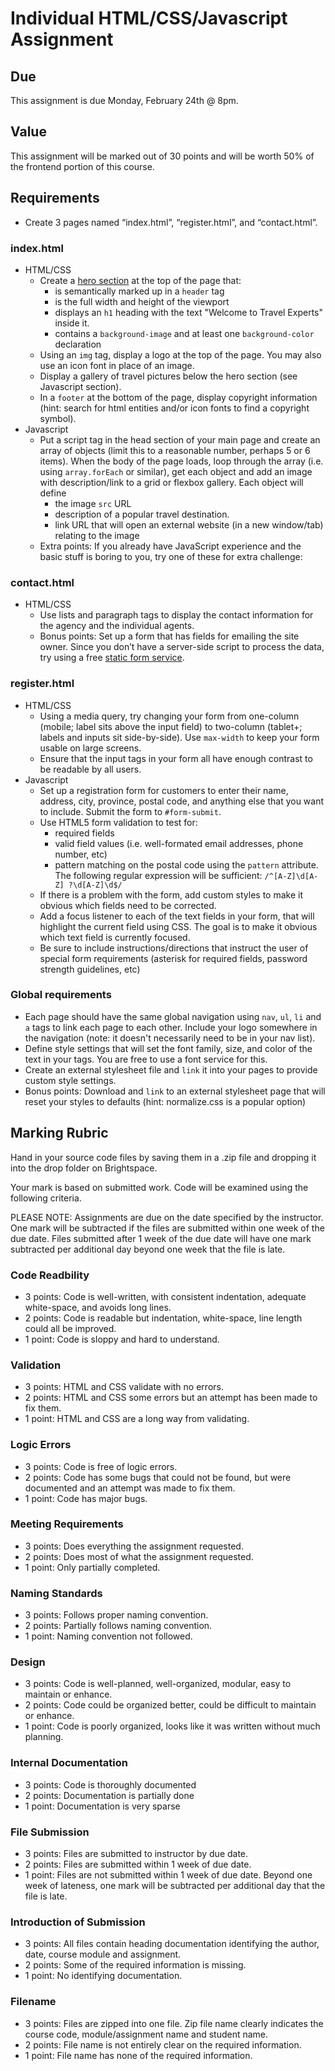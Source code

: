 # Individual HTML/CSS/Javascript Assignment
## Due
This assignment is due Monday, February 24th @ 8pm.

## Value
This assignment will be marked out of 30 points and will be worth 50% of the frontend portion of this course.

## Requirements
- Create 3 pages named “index.html”, “register.html”, and “contact.html”.

### index.html
- HTML/CSS
  - Create a [hero section](https://envato.com/blog/exploring-hero-image-trend-web-design/) at the top of the page that:
    - is semantically marked up in a `header` tag
    - is the full width and height of the viewport
    - displays an `h1` heading with the text "Welcome to Travel Experts" inside it.
    - contains a `background-image` and at least one `background-color` declaration
  - Using an `img` tag, display a logo at the top of the page. You may also use an icon font in place of an image. 
  - Display a gallery of travel pictures below the hero section (see Javascript section).
  - In a `footer` at the bottom of the page, display copyright information (hint: search for html entities and/or icon fonts to find a copyright symbol).
- Javascript
  - Put a script tag in the head section of your main page and create an array of objects (limit this to a reasonable number, perhaps 5 or 6 items). When the body of the page loads, loop through the array (i.e. using `array.forEach` or similar), get each object and add an image with description/link to a grid or flexbox gallery. Each object will define 
    - the image `src` URL
    - description of a popular travel destination. 
    - link URL that will open an external website (in a new window/tab) relating to the image
  - Extra points: If you already have JavaScript experience and the basic stuff is boring to you, try one of these for extra challenge:

### contact.html
- HTML/CSS
  - Use lists and paragraph tags to display the contact information for the agency and the individual agents.
  - Bonus points: Set up a form that has fields for emailing the site owner. Since you don’t have a server-side script to process the data, try using a free [static form service](https://css-tricks.com/a-comparison-of-static-form-providers/).

### register.html
- HTML/CSS
  - Using a media query, try changing your form from one-column (mobile; label sits above the input field) to two-column (tablet+; labels and inputs sit side-by-side). Use `max-width` to keep your form usable on large screens.
  - Ensure that the input tags in your form all have enough contrast to be readable by all users.
- Javascript
  - Set up a registration form for customers to enter their name, address, city, province, postal code, and anything else that you want to include. Submit the form to `#form-submit`.
  - Use HTML5 form validation to test for:
    - required fields
    - valid field values (i.e. well-formated email addresses, phone number, etc)
    - pattern matching on the postal code using the `pattern` attribute. The following regular expression will be sufficient: `/^[A-Z]\d[A-Z] ?\d[A-Z]\d$/`
  - If there is a problem with the form, add custom styles to make it obvious which fields need to be corrected.
  - Add a focus listener to each of the text fields in your form, that will highlight the current field using CSS. The goal is to make it obvious which text field is currently focused.
  - Be sure to include instructions/directions that instruct the user of special form requirements (asterisk for required fields, password strength guidelines, etc) 

### Global requirements
- Each page should have the same global navigation using `nav`, `ul`, `li` and `a` tags to link each page to each other. Include your logo somewhere in the navigation (note: it doesn't necessarily need to be in your nav list).
- Define style settings that will set the font family, size, and color of the text in your tags. You are free to use a font service for this.
- Create an external stylesheet file and `link` it into your pages to provide custom style settings.
 - Bonus points: Download and `link` to an external stylesheet page that will reset your styles to defaults (hint: normalize.css is a popular option)

## Marking Rubric
Hand in your source code files by saving them in a .zip file and dropping it into the drop folder on Brightspace.

Your mark is based on submitted work. Code will be examined using the following criteria.

PLEASE NOTE: Assignments are due on the date specified by the instructor. One mark will be subtracted if the files are submitted within one week of the due date. Files submitted after 1 week of the due date will have one mark subtracted per additional day beyond one week that the file is late.

### Code Readbility
- 3 points: Code is well-written, with consistent indentation, adequate white-space, and avoids long lines.
- 2 points: Code is readable but indentation, white-space, line length could all be improved.
- 1 point: Code is sloppy and hard to understand.

### Validation
- 3 points: HTML and CSS validate with no errors.
- 2 points: HTML and CSS some errors but an attempt has been made to fix them.
- 1 point: HTML and CSS are a long way from validating.

### Logic Errors
- 3 points: Code is free of logic errors.
- 2 points: Code has some bugs that could not be found, but were documented and an attempt was made to fix them.
- 1 point: Code has major bugs.

### Meeting Requirements
- 3 points: Does everything the assignment requested.
- 2 points: Does most of what the assignment requested.
- 1 point: Only partially completed.

### Naming Standards
- 3 points: Follows proper naming convention.
- 2 points: Partially follows naming convention.
- 1 point: Naming convention not followed.

### Design
- 3 points: Code is well-planned, well-organized, modular, easy to maintain or enhance.
- 2 points: Code could be organized better, could be difficult to maintain or enhance.
- 1 point: Code is poorly organized, looks like it was written without much planning.

### Internal Documentation
- 3 points: Code is thoroughly documented
- 2 points: Documentation is partially done
- 1 point: Documentation is very sparse

### File Submission
- 3 points: Files are submitted to instructor by due date.
- 2 points: Files are submitted within 1 week of due date.
- 1 point: Files are not submitted within 1 week of due date. Beyond one week of lateness, one mark will be subtracted per additional day that the file is late.

### Introduction of Submission
- 3 points: All files contain heading documentation identifying the author, date, course module and assignment.
- 2 points: Some of the required information is missing.
- 1 point: No identifying documentation.

### Filename
- 3 points: Files are zipped into one file. Zip file name clearly indicates the course code, module/assignment name and student name.
- 2 points: File name is not entirely clear on the required information.
- 1 point: File name has none of the required information.